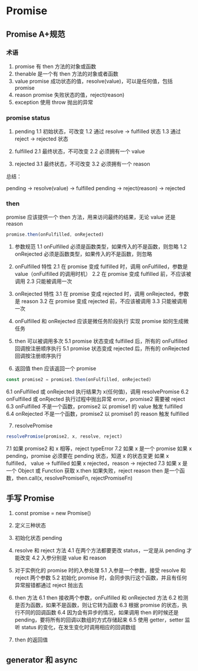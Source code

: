 # Promise

## Promise A+规范

### 术语

1. promise 有 then 方法的对象或函数
2. thenable 是一个有 then 方法的对象或者函数
3. value promise 成功状态的值，resolve(value)，可以是任何值，包括 promise
4. reason promise 失败状态的值，reject(reason)
5. exception 使用 throw 抛出的异常

### promise status

1. pending
   1.1 初始状态，可改变
   1.2 通过 resolve -> fulfilled 状态
   1.3 通过 reject -> rejected 状态

2. fulfilled
   2.1 最终状态，不可改变
   2.2 必须拥有一个 value

3. rejected
   3.1 最终状态，不可改变
   3.2 必须拥有一个 reason

总结：

pending -> resolve(value) -> fulfilled
pending -> reject(reason) -> rejected

### then

promise 应该提供一个 then 方法，用来访问最终的结果，无论 value 还是 reason

```js
promise.then(onFulfilled, onRejected)
```

1. 参数规范
   1.1 onFulfilled 必须是函数类型，如果传入的不是函数，则忽略
   1.2 onRejected 必须是函数类型，如果传入的不是函数，则忽略

2. onFulfilled 特性
   2.1 在 promise 变成 fulfilled 时，调用 onFulfilled，参数是 value（onFulfilled 的调用时机）
   2.2 在 promise 变成 fulfilled 前，不应该被调用
   2.3 只能被调用一次

3. onRejected 特性
   3.1 在 promise 变成 rejected 时，调用 onRejected，参数是 reason
   3.2 在 promise 变成 rejected 前，不应该被调用
   3.3 只能被调用一次

4. onFulfilled 和 onRejected 应该是微任务阶段执行
   实现 promise 如何生成微任务

5. then 可以被调用多次
   5.1 promise 状态变成 fulfilled 后，所有的 onFulfilled 回调按注册顺序执行
   5.1 promise 状态变成 rejected 后，所有的 onRejected 回调按注册顺序执行

6. 返回值
   then 应该返回一个 promise

```js
const promise2 = promise1.then(onFulfilled, onRejected)
```

6.1 onFulfilled 或 onRejected 执行结果为 x(任何值)，调用 resolvePromise
6.2 onFulfilled 或 onRjected 执行过程中抛出异常 error，promise2 需要被 reject
6.3 onFulfilled 不是一个函数，promise2 以 promise1 的 value 触发 fulfilled
6.4 onRejected 不是一个函数，promise2 以 promise1 的 reason 触发 fulfilled

7. resolvePromise

```js
resolvePromise(promise2, x, resolve, reject)
```

7.1 如果 promise2 和 x 相等，reject typeError
7.2 如果 x 是一个 promise
如果 x pending，promise 必须要在 pending 状态，知道 x 的状态变更
如果 x fulfilled， value -> fulfilled
如果 x rejected，reason -> rejected
7.3 如果 x 是一个 Object 或 Function
获取 x.then 如果失败，reject reason
then 是一个函数，then.call(x, resolvePromiseFn, rejectPromiseFn)

## 手写 Promise

1. const promise = new Promise()

2. 定义三种状态

3. 初始化状态 pending

4. resolve 和 reject 方法
   4.1 在两个方法都要更改 status，一定是从 pending 才能改变
   4.2 入参分别是 value 和 reason

5. 对于实例化的 promise 时的入参处理
   5.1 入参是一个参数，接受 resolve 和 reject 两个参数
   5.2 初始化 promise 时，会同步执行这个函数，并且有任何异常报错都通过 reject 抛出去

6. then 方法
   6.1 then 接收两个参数，onFulfilled 和 onRejected 方法
   6.2 检测是否为函数，如果不是函数，则让它转为函数
   6.3 根据 promise 的状态，执行不同的回调函数
   6.4 因为会有异步的情况，如果调用 then 的时候还是 pending，要将所有的回调以数组的方式存储起来
   6.5 使用 getter，setter 监听 status 的变化，在发生变化时调用相应的回调数组

7. then 的返回值

## generator 和 async

